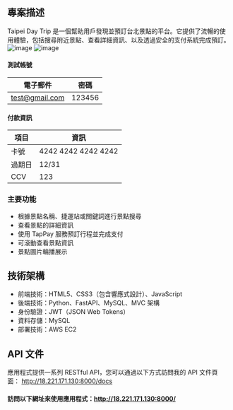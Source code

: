 ## 專案描述
Taipei Day Trip 是一個幫助用戶發現並預訂台北景點的平台。它提供了流暢的使用體驗，包括搜尋附近景點、查看詳細資訊、以及透過安全的支付系統完成預訂。
![image](https://github.com/user-attachments/assets/6133cd56-2d6c-4ef2-b794-a8c4a2144524)
![image](https://github.com/user-attachments/assets/28fdc29b-3f06-4181-8f25-b6a3606999af)


#### 測試帳號

|電子郵件     | 密碼 |
|------------------|----------|
| test@gmail.com    | 123456 |

#### 付款資訊
|項目   | 資訊 |
|------------------|----------|
| 卡號   | 4242 4242 4242 4242 |
| 過期日   |12/31 |
|CCV   | 123|



### 主要功能

- 根據景點名稱、捷運站或關鍵詞進行景點搜尋
- 查看景點的詳細資訊
- 使用 TapPay 服務預訂行程並完成支付
- 可滾動查看景點資訊
- 景點圖片輪播展示


## 技術架構

- 前端技術：HTML5、CSS3（包含響應式設計）、JavaScript
- 後端技術：Python、FastAPI、MySQL、MVC 架構
- 身份驗證：JWT（JSON Web Tokens）
- 資料存儲：MySQL
- 部署技術：AWS EC2



## API 文件
應用程式提供一系列 RESTful API，您可以通過以下方式訪問我的 API 文件頁面： http://18.221.171.130:8000/docs




#### 訪問以下網址來使用應用程式：http://18.221.171.130:8000/


